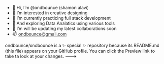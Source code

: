 - 👋 Hi, I’m @ondbounce (shamon alavi)
- 👀 I’m interested in creative designing
- 🌱 I’m currently practicing full stack development
- 🌱  And exploring Data Analatics using various tools
- 💞️ I’m will be updating my latest collaborations soon
- 📫 ondbounce@gmail.com


ondbounce/ondbounce is a ✨ special ✨ repository because its README.md (this file) appears on your GitHub profile. 
You can click the Preview link to take ta look at your changes. --->
